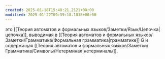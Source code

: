 ```yaml
---
created: 2025-01-18T15:48:21.2121+00:00
modified: 2025-01-22T09:39:18.1818+00:00
---
```

это [[Теория автоматов и формальных языков/Заметки/Язык/Цепочка|цепочка]], выводимая в [[Теория автоматов и формальных языков/Заметки/Грамматика/Формальная грамматика|грамматике]] G и содержащая [[Теория автоматов и формальных языков/Заметки/Грамматика/Символы/Нетерминал|нетерминалы]].